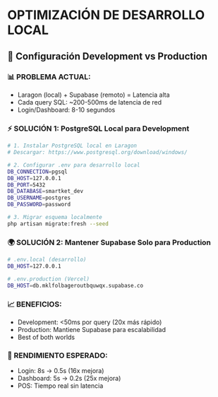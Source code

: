# OPTIMIZACIÓN DE DESARROLLO LOCAL

## 🚀 Configuración Development vs Production

### 📊 PROBLEMA ACTUAL:
- Laragon (local) + Supabase (remoto) = Latencia alta
- Cada query SQL: ~200-500ms de latencia de red
- Login/Dashboard: 8-10 segundos

### ⚡ SOLUCIÓN 1: PostgreSQL Local para Development
```bash
# 1. Instalar PostgreSQL local en Laragon
# Descargar: https://www.postgresql.org/download/windows/

# 2. Configurar .env para desarrollo local
DB_CONNECTION=pgsql
DB_HOST=127.0.0.1
DB_PORT=5432
DB_DATABASE=smartket_dev
DB_USERNAME=postgres
DB_PASSWORD=password

# 3. Migrar esquema localmente
php artisan migrate:fresh --seed
```

### 🌍 SOLUCIÓN 2: Mantener Supabase Solo para Production
```bash
# .env.local (desarrollo)
DB_HOST=127.0.0.1

# .env.production (Vercel)
DB_HOST=db.mklfolbageroutbquwqx.supabase.co
```

### 📈 BENEFICIOS:
- Development: <50ms por query (20x más rápido)
- Production: Mantiene Supabase para escalabilidad
- Best of both worlds

### 🎯 RENDIMIENTO ESPERADO:
- Login: 8s → 0.5s (16x mejora)
- Dashboard: 5s → 0.2s (25x mejora)
- POS: Tiempo real sin latencia
